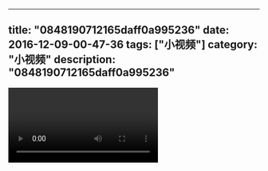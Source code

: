 
---
title: "0848190712165daff0a995236"
date: 2016-12-09-00-47-36
tags: ["小视频"]
category: "小视频"
description: "0848190712165daff0a995236"
---
<video src="http://ohtsqip0g.bkt.clouddn.com/0848190712165daff0a995236.mp4" controls="controls"></video>
